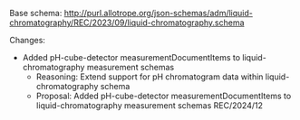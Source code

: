 Base schema: http://purl.allotrope.org/json-schemas/adm/liquid-chromatography/REC/2023/09/liquid-chromatography.schema

Changes:

* Added pH-cube-detector measurementDocumentItems to liquid-chromatography measurement schemas
  * Reasoning: Extend support for pH chromatogram data within liquid-chromatography schema
  * Proposal: Added pH-cube-detector measurementDocumentItems to liquid-chromatography measurement schemas REC/2024/12
